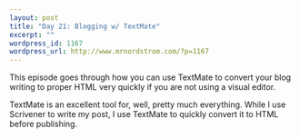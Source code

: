 ```yaml
--- 
layout: post
title: "Day 21: Blogging w/ TextMate"
excerpt: ""
wordpress_id: 1167
wordpress_url: http://www.mrnordstrom.com/?p=1167
---
```

<p>This episode goes through how you can use TextMate to convert your blog writing to proper HTML very quickly if you are not using a visual editor.</p>
<!--more-->
<p>TextMate is an excellent tool for, well, pretty much everything. While I use Scrivener to write my post, I use TextMate to quickly convert it to HTML before publishing.</p>
